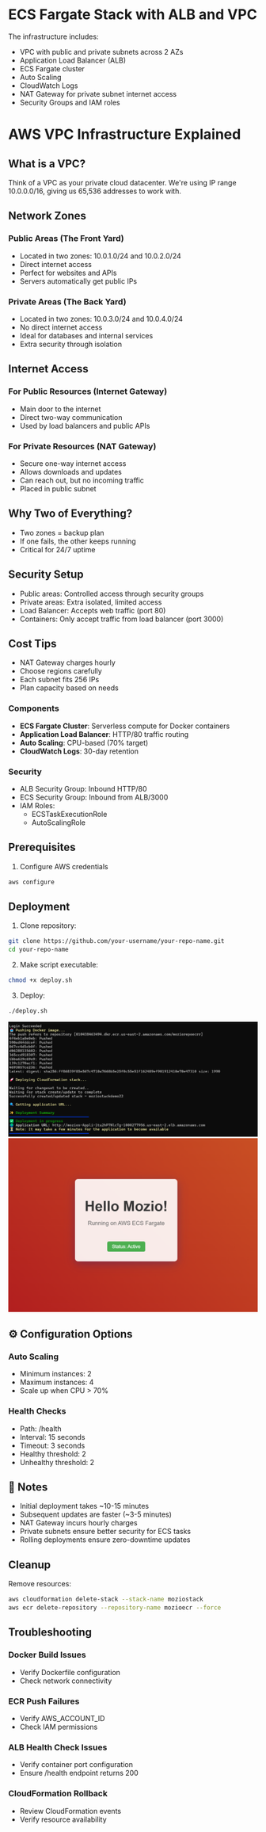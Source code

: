 # ECS Fargate Stack with ALB and VPC

The infrastructure includes:
- VPC with public and private subnets across 2 AZs
- Application Load Balancer (ALB)
- ECS Fargate cluster
- Auto Scaling
- CloudWatch Logs
- NAT Gateway for private subnet internet access
- Security Groups and IAM roles

# AWS VPC Infrastructure Explained

## What is a VPC?
Think of a VPC as your private cloud datacenter. We're using IP range 10.0.0.0/16, giving us 65,536 addresses to work with.

## Network Zones

### Public Areas (The Front Yard)
- Located in two zones: 10.0.1.0/24 and 10.0.2.0/24
- Direct internet access
- Perfect for websites and APIs
- Servers automatically get public IPs

### Private Areas (The Back Yard)
- Located in two zones: 10.0.3.0/24 and 10.0.4.0/24
- No direct internet access
- Ideal for databases and internal services
- Extra security through isolation

## Internet Access

### For Public Resources (Internet Gateway)
- Main door to the internet
- Direct two-way communication
- Used by load balancers and public APIs

### For Private Resources (NAT Gateway)
- Secure one-way internet access
- Allows downloads and updates
- Can reach out, but no incoming traffic
- Placed in public subnet

## Why Two of Everything?
- Two zones = backup plan
- If one fails, the other keeps running
- Critical for 24/7 uptime

## Security Setup
- Public areas: Controlled access through security groups
- Private areas: Extra isolated, limited access
- Load Balancer: Accepts web traffic (port 80)
- Containers: Only accept traffic from load balancer (port 3000)

## Cost Tips
- NAT Gateway charges hourly
- Choose regions carefully
- Each subnet fits 256 IPs
- Plan capacity based on needs

### Components
- **ECS Fargate Cluster**: Serverless compute for Docker containers
- **Application Load Balancer**: HTTP/80 traffic routing
- **Auto Scaling**: CPU-based (70% target)
- **CloudWatch Logs**: 30-day retention

### Security
- ALB Security Group: Inbound HTTP/80
- ECS Security Group: Inbound from ALB/3000
- IAM Roles:
  - ECSTaskExecutionRole
  - AutoScalingRole

## Prerequisites

1. Configure AWS credentials
```bash
aws configure
```

## Deployment

1. Clone repository:
```bash
git clone https://github.com/your-username/your-repo-name.git
cd your-repo-name
```

2. Make script executable:
```bash
chmod +x deploy.sh
```

3. Deploy:
```bash
./deploy.sh
```
![Logo](/images/deploy.png)
![Logo](/images/running.png)

## ⚙️ Configuration Options

### Auto Scaling
- Minimum instances: 2
- Maximum instances: 4
- Scale up when CPU > 70%

### Health Checks
- Path: /health
- Interval: 15 seconds
- Timeout: 3 seconds
- Healthy threshold: 2
- Unhealthy threshold: 2

## 📝 Notes

- Initial deployment takes ~10-15 minutes
- Subsequent updates are faster (~3-5 minutes)
- NAT Gateway incurs hourly charges
- Private subnets ensure better security for ECS tasks
- Rolling deployments ensure zero-downtime updates


## Cleanup

Remove resources:
```bash
aws cloudformation delete-stack --stack-name moziostack
aws ecr delete-repository --repository-name mozioecr --force
```

## Troubleshooting

### Docker Build Issues
- Verify Dockerfile configuration
- Check network connectivity

### ECR Push Failures
- Verify AWS_ACCOUNT_ID
- Check IAM permissions

### ALB Health Check Issues
- Verify container port configuration
- Ensure /health endpoint returns 200

### CloudFormation Rollback
- Review CloudFormation events
- Verify resource availability
